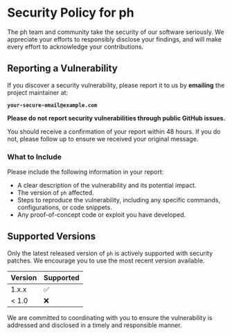 # Security Policy for ph

The ph team and community take the security of our software seriously. We appreciate your efforts to responsibly disclose your findings, and will make every effort to acknowledge your contributions.

## Reporting a Vulnerability

If you discover a security vulnerability, please report it to us by **emailing** the project maintainer at:

**`your-secure-email@example.com`**

**Please do not report security vulnerabilities through public GitHub issues.**

You should receive a confirmation of your report within 48 hours. If you do not, please follow up to ensure we received your original message.

### What to Include

Please include the following information in your report:

-   A clear description of the vulnerability and its potential impact.
-   The version of `ph` affected.
-   Steps to reproduce the vulnerability, including any specific commands, configurations, or code snippets.
-   Any proof-of-concept code or exploit you have developed.

## Supported Versions

Only the latest released version of `ph` is actively supported with security patches. We encourage you to use the most recent version available.

| Version | Supported          |
| ------- | ------------------ |
| 1.x.x   | :white_check_mark: |
| < 1.0   | :x:                |

We are committed to coordinating with you to ensure the vulnerability is addressed and disclosed in a timely and responsible manner.
